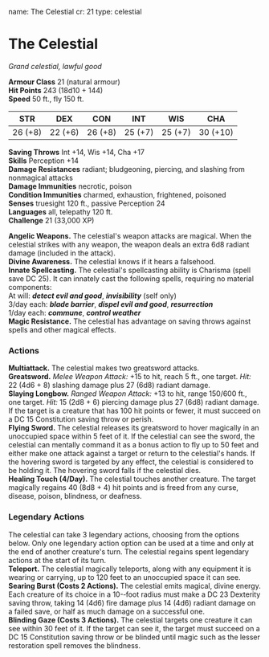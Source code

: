 name: The Celestial
cr: 21
type: celestial

# The Celestial 
_Grand celestial, lawful good_

**Armour Class** 21 (natural armour)    
**Hit Points** 243 (18d10 + 144)    
**Speed** 50 ft., fly 150 ft. 

| STR      | DEX     | CON      | INT     | WIS     | CHA      |
|----------|---------|----------|---------|---------|----------|
| 26 (+8)  | 22 (+6) | 26 (+8)  | 25 (+7) | 25 (+7) | 30 (+10) |

**Saving Throws** Int +14, Wis +14, Cha +17    
**Skills** Perception +14    
**Damage Resistances** radiant; bludgeoning, piercing, and slashing from nonmagical attacks    
**Damage Immunities** necrotic, poison    
**Condition Immunities** charmed, exhaustion, frightened, poisoned    
**Senses** truesight 120 ft., passive Perception 24    
**Languages** all, telepathy 120 ft.    
**Challenge** 21 (33,000 XP) 

**Angelic Weapons.** The celestial's weapon attacks are magical. When the celestial strikes with any weapon, the weapon deals an extra 6d8 radiant damage (included in the attack).    
**Divine Awareness.** The celestial knows if it hears a falsehood.    
**Innate Spellcasting.** The celestial's spellcasting ability is Charisma (spell save DC 25). It can innately cast the following spells, requiring no material components:    
At will: **_detect evil and good_**, **_invisibility_** (self only)    
3/day each: **_blade barrier_**, **_dispel evil and good_**, **_resurrection_**    
1/day each: **_commune_**, **_control weather_**    
**Magic Resistance.** The celestial has advantage on saving throws against spells and other magical effects. 

### Actions 
**Multiattack.** The celestial makes two greatsword attacks.    
**Greatsword.** _Melee Weapon Attack:_ +15 to hit, reach 5 ft., one target. _Hit:_ 22 (4d6 + 8) slashing damage plus 27 (6d8) radiant damage.    
**Slaying Longbow.** _Ranged Weapon Attack:_ +13 to hit, range 150/600 ft., one target. _Hit:_ 15 (2d8 + 6) piercing damage plus 27 (6d8) radiant damage. If the target is a creature that has 100 hit points or fewer, it must succeed on a DC 15 Constitution saving throw or perish.   
**Flying Sword.** The celestial releases its greatsword to hover magically in an unoccupied space within 5 feet of it. If the celestial can see the sword, the celestial can mentally command it as a bonus action to fly up to 50 feet and either make one attack against a target or return to the celestial's hands. If the hovering sword is targeted by any effect, the celestial is considered to be holding it. The hovering sword falls if the celestial dies.   
**Healing Touch (4/Day).** The celestial touches another creature. The target magically regains 40 (8d8 + 4) hit points and is freed from any curse, disease, poison, blindness, or deafness. 

### Legendary Actions 
The celestial can take 3 legendary actions, choosing from the options below. Only one legendary action option can be used at a time and only at the end of another creature's turn. The celestial regains spent legendary actions at the start of its turn.    
**Teleport.** The celestial magically teleports, along with any equipment it is wearing or carrying, up to 120 feet to an unoccupied space it can see.    
**Searing Burst (Costs 2 Actions).** The celestial emits magical, divine energy. Each creature of its choice in a 10-­‐foot radius must make a DC 23 Dexterity saving throw, taking 14 (4d6) fire damage plus 14 (4d6) radiant damage on a failed save, or half as much damage on a successful one.    
**Blinding Gaze (Costs 3 Actions).** The celestial targets one creature it can see within 30 feet of it. If the target can see it, the target must succeed on a DC 15 Constitution saving throw or be blinded until magic such as the lesser restoration spell removes the blindness.
